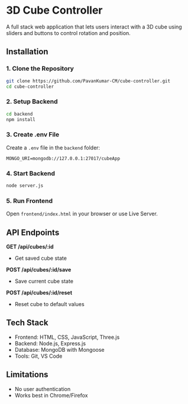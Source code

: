 # 3D Cube Controller

A full stack web application that lets users interact with a 3D cube using sliders and buttons to control rotation and position.

## Installation

### 1. Clone the Repository
```bash
git clone https://github.com/PavanKumar-CM/cube-controller.git
cd cube-controller
```

### 2. Setup Backend
```bash
cd backend
npm install
```

### 3. Create .env File
Create a `.env` file in the `backend` folder:
```
MONGO_URI=mongodb://127.0.0.1:27017/cubeApp
```

### 4. Start Backend
```bash
node server.js
```

### 5. Run Frontend
Open `frontend/index.html` in your browser or use Live Server.

## API Endpoints

**GET /api/cubes/:id**
- Get saved cube state

**POST /api/cubes/:id/save**
- Save current cube state

**POST /api/cubes/:id/reset**
- Reset cube to default values

## Tech Stack

- Frontend: HTML, CSS, JavaScript, Three.js
- Backend: Node.js, Express.js
- Database: MongoDB with Mongoose
- Tools: Git, VS Code

## Limitations

- No user authentication
- Works best in Chrome/Firefox